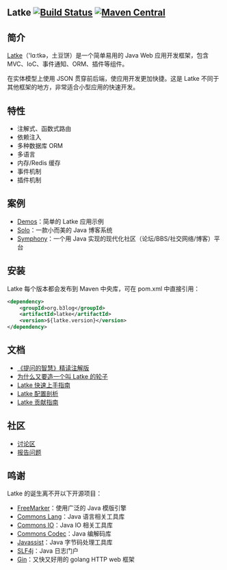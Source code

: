 Latke [![Build Status](https://travis-ci.org/b3log/latke.png?branch=master)](https://travis-ci.org/b3log/latke) [![Maven Central](https://maven-badges.herokuapp.com/maven-central/org.b3log/latke/badge.svg)](http://repo1.maven.org/maven2/org/b3log/latke)
----

## 简介

[Latke](https://github.com/b3log/latke)（'lɑ:tkə，土豆饼）是一个简单易用的 Java Web 应用开发框架，包含 MVC、IoC、事件通知、ORM、插件等组件。

在实体模型上使用 JSON 贯穿前后端，使应用开发更加快捷。这是 Latke 不同于其他框架的地方，非常适合小型应用的快速开发。

## 特性

* 注解式、函数式路由
* 依赖注入
* 多种数据库 ORM
* 多语言
* 内存/Redis 缓存
* 事件机制
* 插件机制

## 案例

* [Demos](https://github.com/b3log/latke-demo)：简单的 Latke 应用示例
* [Solo](https://github.com/b3log/solo)：一款小而美的 Java 博客系统
* [Symphony](https://github.com/b3log/symphony)：一个用 Java 实现的现代化社区（论坛/BBS/社交网络/博客）平台

## 安装

Latke 每个版本都会发布到 Maven 中央库，可在 pom.xml 中直接引用：

```xml
<dependency>
    <groupId>org.b3log</groupId>
    <artifactId>latke</artifactId>
    <version>${latke.version}</version>
</dependency>
```

## 文档

* [《提问的智慧》精读注解版](https://hacpai.com/article/1536377163156)
* [为什么又要造一个叫 Latke 的轮子](https://hacpai.com/article/1403847528022)
* [Latke 快速上手指南](https://hacpai.com/article/1466870492857)
* [Latke 配置剖析](https://hacpai.com/article/1474087427032)
* [Latke 贡献指南](https://github.com/b3log/latke/blob/master/CONTRIBUTING.md)

## 社区

* [讨论区](https://hacpai.com/tag/latke)
* [报告问题](https://github.com/b3log/latke/issues/new/choose)

## 鸣谢

Latke 的诞生离不开以下开源项目：

* [FreeMarker](https://github.com/apache/freemarker)：使用广泛的 Java 模版引擎
* [Commons Lang](https://github.com/apache/commons-lang)：Java 语言相关工具库
* [Commons IO](https://github.com/apache/commons-io)：Java IO 相关工具库
* [Commons Codec](https://github.com/apache/commons-codec)：Java 编解码库
* [Javassist](https://github.com/jboss-javassist/javassist)：Java 字节码处理工具库
* [SLF4j](https://github.com/qos-ch/slf4j)：Java 日志门户
* [Gin](https://github.com/gin-gonic/gin)：又快又好用的 golang HTTP web 框架